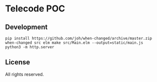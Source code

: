 # Telecode POC

## Development

```
pip install https://github.com/joh/when-changed/archive/master.zip
when-changed src elm make src/Main.elm --output=static/main.js
python3 -m http.server
```

## License

All rights reserved.
